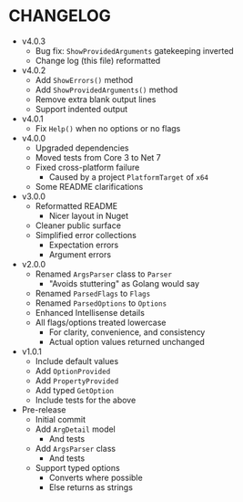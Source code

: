 # CHANGELOG

- v4.0.3
	- Bug fix: `ShowProvidedArguments` gatekeeping inverted
	- Change log (this file) reformatted
- v4.0.2
	- Add `ShowErrors()` method
	- Add `ShowProvidedArguments()` method
	- Remove extra blank output lines
	- Support indented output
- v4.0.1
	- Fix `Help()` when no options or no flags
- v4.0.0
	- Upgraded dependencies
	- Moved tests from Core 3 to Net 7
	- Fixed cross-platform failure
		- Caused by a project `PlatformTarget` of `x64`
	- Some README clarifications
- v3.0.0
	- Reformatted README
		- Nicer layout in Nuget
	- Cleaner public surface
	- Simplified error collections
		- Expectation errors
		- Argument errors
- v2.0.0
	- Renamed `ArgsParser` class to `Parser`
		- "Avoids stuttering" as Golang would say
	- Renamed `ParsedFlags` to `Flags`
	- Renamed `ParsedOptions` to `Options`
	- Enhanced Intellisense details
	- All flags/options treated lowercase
		- For clarity, convenience, and consistency
		- Actual option values returned unchanged
- v1.0.1
	- Include default values
	- Add `OptionProvided`
	- Add `PropertyProvided`
	- Add typed `GetOption`
	- Include tests for the above
- Pre-release
	- Initial commit
	- Add `ArgDetail` model
		- And tests
	- Add `ArgsParser` class
		- And tests
	- Support typed options
		- Converts where possible
		- Else returns as strings

